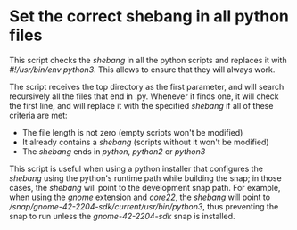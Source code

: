 # Set the correct shebang in all python files

This script checks the *shebang* in all the python scripts and replaces
it with *#!/usr/bin/env python3*. This allows to ensure that they will
always work.

The script receives the top directory as the first parameter, and will
search recursively all the files that end in .py. Whenever it finds one,
it will check the first line, and will replace it with the specified
*shebang* if all of these criteria are met:

* The file length is not zero (empty scripts won't be modified)
* It already contains a *shebang* (scripts without it won't be modified)
* The *shebang* ends in *python*, *python2* or *python3*

This script is useful when using a python installer that configures the
*shebang* using the python's runtime path while building the snap; in
those cases, the *shebang* will point to the development snap path.
For example, when using the *gnome* extension and *core22*, the *shebang*
will point to */snap/gnome-42-2204-sdk/current/usr/bin/python3*, thus
preventing the snap to run unless the *gnome-42-2204-sdk* snap is
installed.
